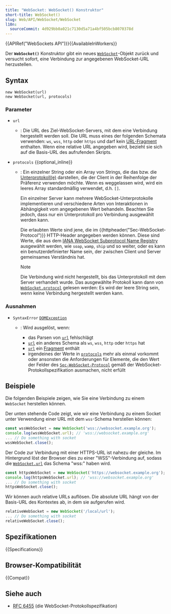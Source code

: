 ```yaml
---
title: "WebSocket: WebSocket() Konstruktor"
short-title: WebSocket()
slug: Web/API/WebSocket/WebSocket
l10n:
  sourceCommit: 4d929bb0a021c7130d5a71a4bf505bcb8070378d
---
```


{{APIRef("WebSockets API")}}{{AvailableInWorkers}}

Der **`WebSocket()`** Konstruktor gibt ein neues [`WebSocket`](/de/docs/Web/API/WebSocket)-Objekt zurück und versucht sofort, eine Verbindung zur angegebenen WebSocket-URL herzustellen.

## Syntax

```js-nolint
new WebSocket(url)
new WebSocket(url, protocols)
```

### Parameter

- `url`

  - : Die URL des Ziel-WebSocket-Servers, mit dem eine Verbindung hergestellt werden soll.
    Die URL muss eines der folgenden Schemata verwenden: `ws`, `wss`, `http` oder `https` und darf kein [URL-Fragment](/de/docs/Web/URI/Reference/Fragment) enthalten.
    Wenn eine relative URL angegeben wird, bezieht sie sich auf die Basis-URL des aufrufenden Skripts.

- `protocols` {{optional_inline}}

  - : Ein einzelner String oder ein Array von Strings, die das bzw. die [Unterprotokoll(e)](/de/docs/Web/API/WebSockets_API/Writing_WebSocket_servers#subprotocols) darstellen, die der Client in der Reihenfolge der Präferenz verwenden möchte.
    Wenn es weggelassen wird, wird ein leeres Array standardmäßig verwendet, d.h. `[]`.

    Ein einzelner Server kann mehrere WebSocket-Unterprotokolle implementieren und verschiedene Arten von Interaktionen in Abhängigkeit vom angegebenen Wert behandeln.
    Beachten Sie jedoch, dass nur ein Unterprotokoll pro Verbindung ausgewählt werden kann.

    Die erlaubten Werte sind jene, die im {{httpheader("Sec-WebSocket-Protocol")}} HTTP-Header angegeben werden können.
    Diese sind Werte, die aus dem [IANA WebSocket Subprotocol Name Registry](https://www.iana.org/assignments/websocket/websocket.xml#subprotocol-name) ausgewählt werden, wie `soap`, `wamp`, `ship` und so weiter, oder es kann ein benutzerdefinierter Name sein, der zwischen Client und Server gemeinsames Verständnis hat.

    > [!NOTE]
    > Die Verbindung wird nicht hergestellt, bis das Unterprotokoll mit dem Server verhandelt wurde.
    > Das ausgewählte Protokoll kann dann von [`WebSocket.protocol`](/de/docs/Web/API/WebSocket/protocol) gelesen werden: Es wird der leere String sein, wenn keine Verbindung hergestellt werden kann.

### Ausnahmen

- `SyntaxError` [`DOMException`](/de/docs/Web/API/DOMException)

  - : Wird ausgelöst, wenn:

    - das Parsen von [`url`](#url) fehlschlägt
    - [`url`](#url) ein anderes Schema als `ws`, `wss`, `http` oder `https` hat
    - [`url`](#url) ein [Fragment](/de/docs/Web/URI/Reference/Fragment) enthält
    - irgendeines der Werte in [`protocols`](#protocols) mehr als einmal vorkommt oder ansonsten die Anforderungen für Elemente, die den Wert der Felder des [`Sec-WebSocket-Protocol`](/de/docs/Web/HTTP/Guides/Protocol_upgrade_mechanism#sec-websocket-protocol) gemäß der WebSocket-Protokollspezifikation ausmachen, nicht erfüllt

## Beispiele

Die folgenden Beispiele zeigen, wie Sie eine Verbindung zu einem `WebSocket` herstellen können.

Der unten stehende Code zeigt, wie wir eine Verbindung zu einem Socket unter Verwendung einer URL mit dem `wss`-Schema herstellen können:

```js
const wssWebSocket = new WebSocket('wss://websocket.example.org');
console.log(wssWebSocket.url); // 'wss://websocket.example.org'
... // Do something with socket
wssWebSocket.close();
```

Der Code zur Verbindung mit einer HTTPS-URL ist nahezu der gleiche.
Im Hintergrund löst der Browser dies zu einer "WSS"-Verbindung auf, sodass die [`WebSocket.url`](/de/docs/Web/API/WebSocket/url) das Schema "wss:" haben wird.

```js
const httpsWebSocket = new WebSocket('https://websocket.example.org');
console.log(httpsWebSocket.url); // 'wss://websocket.example.org'
... // Do something with socket
httpsWebSocket.close();
```

Wir können auch relative URLs auflösen.
Die absolute URL hängt von der Basis-URL des Kontextes ab, in dem sie aufgerufen wird.

```js
relativeWebSocket = new WebSocket('/local/url');
... // Do something with socket
relativeWebSocket.close();
```

## Spezifikationen

{{Specifications}}

## Browser-Kompatibilität

{{Compat}}

## Siehe auch

- [RFC 6455](https://www.rfc-editor.org/rfc/rfc6455.html) (die WebSocket-Protokollspezifikation)
